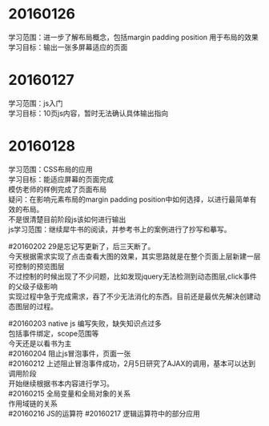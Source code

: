 # 20160126
学习范围：进一步了解布局概念，包括margin padding position 用于布局的效果 <br/>
学习目标：输出一张多屏幕适应的页面 <br>
# 20160127
学习范围：js入门<br/>
学习目标：10页js内容，暂时无法确认具体输出指向 <br>
# 20160128
学习范围：CSS布局的应用<br/>
学习目标：能适应屏幕的页面完成 <br>
模仿老师的样例完成了页面布局 <br>
疑问：在影响元素布局的margin padding position中如何选择，以进行最简单有效的布局。 <br>
      不是很清楚目前阶段js该如何进行输出 <br>
js学习范围：继续犀牛书的阅读，并参考书上的案例进行了抄写和摹写。

#20160202
29是忘记写更新了，后三天断了。<br>
今天根据需求实现了点击查看大图的效果，其实思路就是在整个页面上层新建一层可控制的预览图层<br>
不过控制的时候出现了不少问题，比如发现jquery无法检测到动态图层,click事件的父级子级影响<br>
实现过程中急于完成需求，吞了不少无法消化的东西。目前还是最优先解决创建动态图层的过程。<br>

#20160203
native js 编写失败，缺失知识点过多<br>
包括事件绑定，scope范围等<br>
今天还是以看书为主<br>
#20160204
阻止js冒泡事件，页面一张<br>
#20160212
上述阻止冒泡事件成功，2月5日研究了AJAX的调用，基本可以达到调用阶段<br>
开始继续根据书本内容进行学习。<br>
#20160215
全局变量和全局对象的关系<br>
作用域链的关系<br>
#20160216
JS的运算符
#20160217
逻辑运算符中的部分应用
